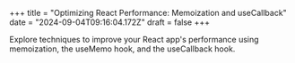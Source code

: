 +++
title = "Optimizing React Performance: Memoization and useCallback"
date = "2024-09-04T09:16:04.172Z"
draft = false
+++

  Explore techniques to improve your React app's performance using memoization, the useMemo hook, and the useCallback hook.
        